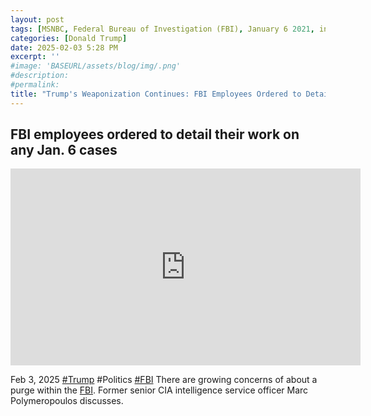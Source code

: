 ```yaml
---
layout: post
tags: [MSNBC, Federal Bureau of Investigation (FBI), January 6 2021, insurrection politics]
categories: [Donald Trump]
date: 2025-02-03 5:28 PM
excerpt: ''
#image: 'BASEURL/assets/blog/img/.png'
#description:
#permalink:
title: "Trump's Weaponization Continues: FBI Employees Ordered to Detail Work on January 6 Cases"
---
```



## FBI employees ordered to detail their work on any Jan. 6 cases

<iframe width="560" height="315" src="https://www.youtube.com/embed/J1kgLPbz17c?si=DDAigOFaeFJ_Zbf5" title="YouTube video player" frameborder="0" allow="accelerometer; autoplay; clipboard-write; encrypted-media; gyroscope; picture-in-picture; web-share" referrerpolicy="strict-origin-when-cross-origin" allowfullscreen></iframe>

Feb 3, 2025  [#Trump](https://www.whitehouse.gov/) #Politics [#FBI](https://www.fbi.gov/)
There are growing concerns of about a purge within the [FBI](https://www.fbi.gov/). Former senior CIA intelligence service officer Marc Polymeropoulos discusses.
